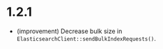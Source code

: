 1.2.1
=====

*   (improvement) Decrease bulk size in `ElasticsearchClient::sendBulkIndexRequests()`.
